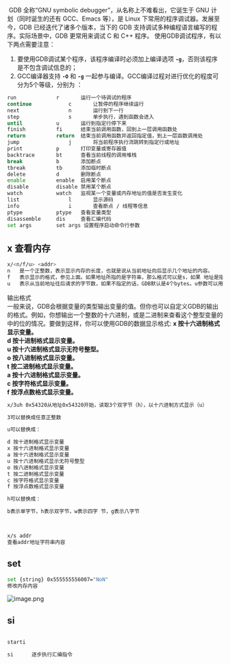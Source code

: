 ​ GDB 全称“GNU symbolic debugger”，从名称上不难看出，它诞生于 GNU 计划（同时诞生的还有 GCC、Emacs 等），是 Linux 下常用的程序调试器。发展至今，GDB 已经迭代了诸多个版本，当下的 GDB 支持调试多种编程语言编写的程序。实际场景中，GDB 更常用来调试 C 和 C++ 程序。
使用GDB调试程序，有以下两点需要注意：

1.  要使用GDB调试某个程序，该程序编译时必须加上编译选项 **`-g`**，否则该程序是不包含调试信息的；
2.  GCC编译器支持 **`-O`** 和 **`-g`** 一起参与编译。GCC编译过程对进行优化的程度可分为5个等级，分别为 ：

```bash
run				r		运行一个待调试的程序
continue			c		让暂停的程序继续运行
next				n		运行到下一行
step				s		单步执行，遇到函数会进入
until			u		运行到指定行停下来
finish			fi		结束当前调用函数，回到上一层调用函数处
return			return	结束当前调用函数并返回指定值，到上一层函数调用处
jump				j		将当前程序执行流跳转到指定行或地址
print			p		打印变量或寄存器值
backtrace		bt		查看当前线程的调用堆栈
break			b		添加断点
tbreak			tb		添加临时断点
delete			d		删除断点
enable			enable	启用某个断点
disable			disable	禁用某个断点
watch			watch	监视某一个变量或内存地址的值是否发生变化
list				l		显示源码
info				i		查看断点 / 线程等信息
ptype			ptype	查看变量类型
disassemble		dis		查看汇编代码
set args 		set args 设置程序启动命令行参数	
```

## x  查看内存

```bash
x/<n/f/u> <addr>
n	是一个正整数，表示显示内存的长度，也就是说从当前地址向后显示几个地址的内容。
f 	表示显示的格式，参见上面。如果地址所指的是字符串，那么格式可以是s，如果 地址是指令地址，那么格式可以是i。
u 	表示从当前地址往后请求的字节数，如果不指定的话，GDB默认是4个bytes。u参数可以用下面的字符来代替，b表示单字节，h表示双字节，w表示四字 节，g表示八字节。当我们指定了字节长度后，GDB会从指内存定的内存地址开始，读写指定字节，并把其当作一个值取出来。
```
输出格式  
一般来说，GDB会根据变量的类型输出变量的值。但你也可以自定义GDB的输出的格式。例如，你想输出一个整数的十六进制，或是二进制来查看这个整型变量的中的位的情况。要做到这样，你可以使用GDB的数据显示格式:
**x 按十六进制格式显示变量。  
d 按十进制格式显示变量。  
u 按十六进制格式显示无符号整型。  
o 按八进制格式显示变量。  
t 按二进制格式显示变量。  
a 按十六进制格式显示变量。  
c 按字符格式显示变量。  
f 按浮点数格式显示变量。**


```bash
x/3uh 0x54320从地址0x54320开始，读取3个双字节（h），以十六进制方式显示（u）

3可以替换成任意正整数

u可以替换成：

d 按十进制格式显示变量
x 按十六进制格式显示变量
a 按十六进制格式显示变量
u 按十六进制格式显示无符号整型
o 按八进制格式显示变量
t 按二进制格式显示变量
c 按字符格式显示变量
f 按浮点数格式显示变量

h可以替换成：

b表示单字节，h表示双字节，w表示四字 节，g表示八字节



x/s addr
查看addr地址字符串内容
```

## set

```bash
set {string} 0x555555556007="NoN"
修改内存内容
```
![image.png](https://yaaame-1317851743.cos.ap-beijing.myqcloud.com/20240103164530.png)



## si

```bash

starti

si		逐步执行汇编指令

```
